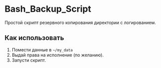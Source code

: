 # Bash_Backup_Script

Простой скрипт резервного копирования директории с логированием.

## Как использовать

1. Помести данные в `~/my_data`
2. Выдай права на исполнение (по желанию).
3. Запусти скрипт.
